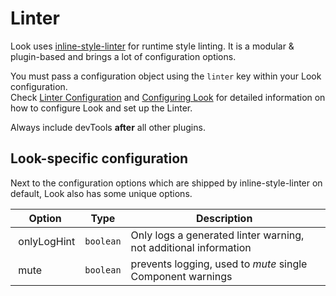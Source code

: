 # Linter

Look uses [inline-style-linter](https://github.com/rofrischmann/inline-style-linter) for runtime style linting.
It is a modular & plugin-based and brings a lot of configuration options.

You must pass a configuration object using the `linter` key within your Look configuration. <br>
Check [Linter Configuration](https://github.com/rofrischmann/inline-style-linter/blob/master/docs/Configuration.md) and [Configuring Look](../guides/configureLook.md) for detailed information on how to configure Look and set up the Linter.

Always include devTools **after** all other plugins.


## Look-specific configuration
Next to the configuration options which are shipped by inline-style-linter on default, Look also has some unique options.

| Option | Type | Description |
| --------- | ---- | ----------- |
| onlyLogHint | `boolean` | Only logs a generated linter warning, not additional information |
| mute | `boolean` | prevents logging, used to *mute* single Component warnings |
